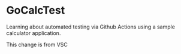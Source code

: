 # GoCalcTest
Learning about automated testing via Github Actions using a sample calculator application.

This change is from VSC